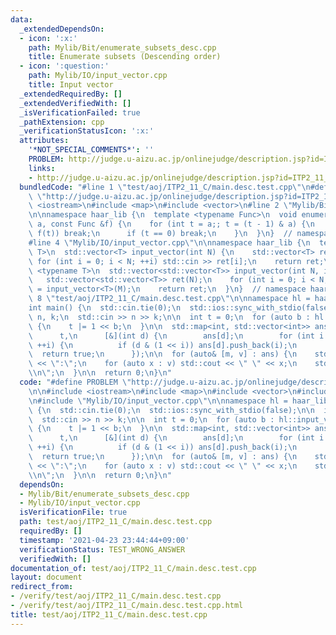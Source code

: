 ```yaml
---
data:
  _extendedDependsOn:
  - icon: ':x:'
    path: Mylib/Bit/enumerate_subsets_desc.cpp
    title: Enumerate subsets (Descending order)
  - icon: ':question:'
    path: Mylib/IO/input_vector.cpp
    title: Input vector
  _extendedRequiredBy: []
  _extendedVerifiedWith: []
  _isVerificationFailed: true
  _pathExtension: cpp
  _verificationStatusIcon: ':x:'
  attributes:
    '*NOT_SPECIAL_COMMENTS*': ''
    PROBLEM: http://judge.u-aizu.ac.jp/onlinejudge/description.jsp?id=ITP2_11_C
    links:
    - http://judge.u-aizu.ac.jp/onlinejudge/description.jsp?id=ITP2_11_C
  bundledCode: "#line 1 \"test/aoj/ITP2_11_C/main.desc.test.cpp\"\n#define PROBLEM\
    \ \"http://judge.u-aizu.ac.jp/onlinejudge/description.jsp?id=ITP2_11_C\"\n\n#include\
    \ <iostream>\n#include <map>\n#include <vector>\n#line 2 \"Mylib/Bit/enumerate_subsets_desc.cpp\"\
    \n\nnamespace haar_lib {\n  template <typename Func>\n  void enumerate_subsets_desc(int\
    \ a, const Func &f) {\n    for (int t = a;; t = (t - 1) & a) {\n      if (not\
    \ f(t)) break;\n      if (t == 0) break;\n    }\n  }\n}  // namespace haar_lib\n\
    #line 4 \"Mylib/IO/input_vector.cpp\"\n\nnamespace haar_lib {\n  template <typename\
    \ T>\n  std::vector<T> input_vector(int N) {\n    std::vector<T> ret(N);\n   \
    \ for (int i = 0; i < N; ++i) std::cin >> ret[i];\n    return ret;\n  }\n\n  template\
    \ <typename T>\n  std::vector<std::vector<T>> input_vector(int N, int M) {\n \
    \   std::vector<std::vector<T>> ret(N);\n    for (int i = 0; i < N; ++i) ret[i]\
    \ = input_vector<T>(M);\n    return ret;\n  }\n}  // namespace haar_lib\n#line\
    \ 8 \"test/aoj/ITP2_11_C/main.desc.test.cpp\"\n\nnamespace hl = haar_lib;\n\n\
    int main() {\n  std::cin.tie(0);\n  std::ios::sync_with_stdio(false);\n\n  int\
    \ n, k;\n  std::cin >> n >> k;\n\n  int t = 0;\n  for (auto b : hl::input_vector<int>(k))\
    \ {\n    t |= 1 << b;\n  }\n\n  std::map<int, std::vector<int>> ans;\n  hl::enumerate_subsets_desc(\n\
    \      t,\n      [&](int d) {\n        ans[d];\n        for (int i = 0; i < n;\
    \ ++i) {\n          if (d & (1 << i)) ans[d].push_back(i);\n        }\n      \
    \  return true;\n      });\n\n  for (auto& [m, v] : ans) {\n    std::cout << m\
    \ << \":\";\n    for (auto x : v) std::cout << \" \" << x;\n    std::cout << \"\
    \\n\";\n  }\n\n  return 0;\n}\n"
  code: "#define PROBLEM \"http://judge.u-aizu.ac.jp/onlinejudge/description.jsp?id=ITP2_11_C\"\
    \n\n#include <iostream>\n#include <map>\n#include <vector>\n#include \"Mylib/Bit/enumerate_subsets_desc.cpp\"\
    \n#include \"Mylib/IO/input_vector.cpp\"\n\nnamespace hl = haar_lib;\n\nint main()\
    \ {\n  std::cin.tie(0);\n  std::ios::sync_with_stdio(false);\n\n  int n, k;\n\
    \  std::cin >> n >> k;\n\n  int t = 0;\n  for (auto b : hl::input_vector<int>(k))\
    \ {\n    t |= 1 << b;\n  }\n\n  std::map<int, std::vector<int>> ans;\n  hl::enumerate_subsets_desc(\n\
    \      t,\n      [&](int d) {\n        ans[d];\n        for (int i = 0; i < n;\
    \ ++i) {\n          if (d & (1 << i)) ans[d].push_back(i);\n        }\n      \
    \  return true;\n      });\n\n  for (auto& [m, v] : ans) {\n    std::cout << m\
    \ << \":\";\n    for (auto x : v) std::cout << \" \" << x;\n    std::cout << \"\
    \\n\";\n  }\n\n  return 0;\n}\n"
  dependsOn:
  - Mylib/Bit/enumerate_subsets_desc.cpp
  - Mylib/IO/input_vector.cpp
  isVerificationFile: true
  path: test/aoj/ITP2_11_C/main.desc.test.cpp
  requiredBy: []
  timestamp: '2021-04-23 23:44:44+09:00'
  verificationStatus: TEST_WRONG_ANSWER
  verifiedWith: []
documentation_of: test/aoj/ITP2_11_C/main.desc.test.cpp
layout: document
redirect_from:
- /verify/test/aoj/ITP2_11_C/main.desc.test.cpp
- /verify/test/aoj/ITP2_11_C/main.desc.test.cpp.html
title: test/aoj/ITP2_11_C/main.desc.test.cpp
---
```

